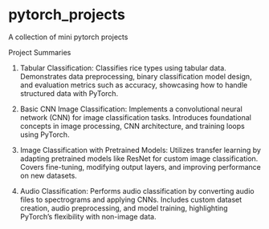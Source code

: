 # pytorch_projects
A collection of mini pytorch projects

Project Summaries
1. Tabular Classification:
Classifies rice types using tabular data. Demonstrates data preprocessing, binary classification model design, and evaluation metrics such as accuracy, showcasing how to handle structured data with PyTorch.

2. Basic CNN Image Classification:
Implements a convolutional neural network (CNN) for image classification tasks. Introduces foundational concepts in image processing, CNN architecture, and training loops using PyTorch.

4. Image Classification with Pretrained Models:
Utilizes transfer learning by adapting pretrained models like ResNet for custom image classification. Covers fine-tuning, modifying output layers, and improving performance on new datasets.

6. Audio Classification:
Performs audio classification by converting audio files to spectrograms and applying CNNs. Includes custom dataset creation, audio preprocessing, and model training, highlighting PyTorch’s flexibility with non-image data.


